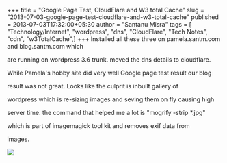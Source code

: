 +++
title = "Google Page Test, CloudFlare and W3 total Cache"
slug = "2013-07-03-google-page-test-cloudflare-and-w3-total-cache"
published = 2013-07-03T17:32:00+05:30
author = "Santanu Misra"
tags = [ "Technology/Internet", "wordpress", "dns", "CloudFlare", "Tech Notes", "cdn", "w3TotalCache",]
+++
Installed all these three on pamela.santm.com and blog.santm.com which

are running on wordpress 3.6 trunk. moved the dns details to cloudflare.

While Pamela's hobby site did very well Google page test result our blog

result was not great. Looks like the culprit is inbuilt gallery of

wordpress which is re-sizing images and seving them on fly causing high

server time. the command that helped me a lot is "mogrify -strip \*.jpg"

which is part of imagemagick tool kit and removes exif data from

images.  

  

  



[![](../images/thumbnails/2013-07-03-google-page-test-cloudflare-and-w3-total-cache-2013-07-03_1112.png)](../images/2013-07-03-google-page-test-cloudflare-and-w3-total-cache-2013-07-03_1112.png)
